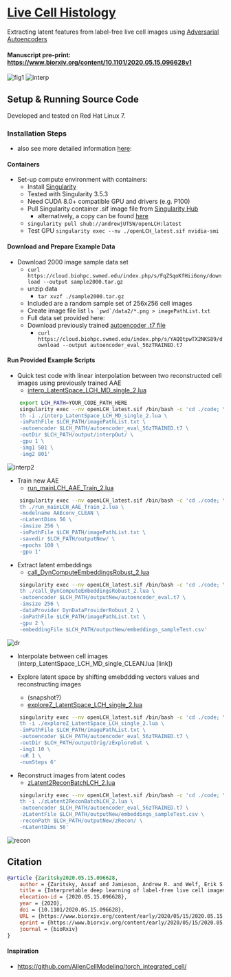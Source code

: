 # [Live Cell Histology](https://www.biorxiv.org/content/10.1101/2020.05.15.096628v1)

Extracting latent features from label-free live cell images using [Adversarial Autoencoders](https://arxiv.org/abs/1511.05644)

#### Manuscript pre-print: https://www.biorxiv.org/content/10.1101/2020.05.15.096628v1 

![fig1](/img/LCH_smaller3_fig.png)
![interp](/img/VideoS3_PairInterpolationExample_1244485_465651.gif)

## Setup & Running Source Code 

Developed and tested on Red Hat Linux 7.

### Installation Steps
- also see more detailed information [here](instructionsToinstallOpenLCH.sh): 
#### Containers

- Set-up compute environment with containers:
    - Install [Singularity](https://sylabs.io/docs/)
	- Tested with Singularity 3.5.3 
	- Need CUDA 8.0+ compatible GPU and drivers (e.g. P100)
	- Pull Singularity container .sif image file from [Singularity Hub](https://singularity-hub.org/)
		- alternatively, a copy can be found [here](https://cloud.biohpc.swmed.edu/index.php/s/a88iQABCbg7SWwi/download) 
	- `singularity pull shub://andrewjUTSW/openLCH:latest`
	- Test GPU `singularity exec --nv ./openLCH_latest.sif nvidia-smi`

#### Download and Prepare Example Data

- Download 2000 image sample data set
	- `curl https://cloud.biohpc.swmed.edu/index.php/s/FqZSqoKfHii6ony/download --output sample2000.tar.gz` 
	- unzip data
		- `tar xvzf ./sample2000.tar.gz`
	- Included are a random sample set of 256x256 cell images 
	- Create image file list ```ls `pwd`/data2/*.png > imagePathList.txt```
	- Full data set provided here: <TBD>
	- Download previously trained [autoencoder .t7 file](https://cloud.biohpc.swmed.edu/index.php/s/YAQQtpwTX2NKS89/download)
		- `curl https://cloud.biohpc.swmed.edu/index.php/s/YAQQtpwTX2NKS89/download --output autoencoder_eval_56zTRAINED.t7`
	 
#### Run Provided Example Scripts 

- Quick test code with linear interpolation between two reconstructed cell images using previously trained AAE
	- [interp_LatentSpace_LCH_MD_single_2.lua](code/interp_LatentSpace_LCH_MD_single_2.lua)
```bash
	export LCH_PATH=YOUR_CODE_PATH_HERE
	singularity exec --nv openLCH_latest.sif /bin/bash -c 'cd ./code; \
	th -i ./interp_LatentSpace_LCH_MD_single_2.lua \
	-imPathFile $LCH_PATH/imagePathList.txt \
	-autoencoder $LCH_PATH/autoencoder_eval_56zTRAINED.t7 \
	-outDir $LCH_PATH/output/interpOut/ \
	-gpu 1 \
	-img1 501 \
	-img2 801'
```
![interp2](img/InterpExample.png)

- Train new AAE
	- [run_mainLCH_AAE_Train_2.lua](code/run_mainLCH_AAE_Train_2.lua)
```bash
	singularity exec --nv openLCH_latest.sif /bin/bash -c 'cd ./code; \
	th ./run_mainLCH_AAE_Train_2.lua \
	-modelname AAEconv_CLEAN \
	-nLatentDims 56 \
	-imsize 256 \
	-imPathFile $LCH_PATH/imagePathList.txt \
	-savedir $LCH_PATH/outputNew/ \
	-epochs 100 \
	-gpu 1' 
```

- Extract latent embeddings
	- [call_DynComputeEmbeddingsRobust_2.lua](code/call_DynComputeEmbeddingsRobust_2.lua)
```bash 
	singularity exec --nv openLCH_latest.sif /bin/bash -c 'cd ./code; \
	th ./call_DynComputeEmbeddingsRobust_2.lua \
	-autoencoder $LCH_PATH/outputNew/autoencoder_eval.t7 \
	-imsize 256 \
	-dataProvider DynDataProviderRobust_2 \
	-imPathFile $LCH_PATH/imagePathList.txt \
	-gpu 2 \
	-embeddingFile $LCH_PATH/outputNew/embeddings_sampleTest.csv'
```
![dr](img/extractLatent.png)

- Interpolate between  cell images (interp_LatentSpace_LCH_MD_single_CLEAN.lua [link])

- Explore latent space by shifting emebddding vectors values and reconstructing images
	- (snapshot?)
	- [exploreZ_LatentSpace_LCH_single_2.lua](code/exploreZ_LatentSpace_LCH_single_2.lua)
```bash
	singularity exec --nv openLCH_latest.sif /bin/bash -c 'cd ./code; \
	th -i ./exploreZ_LatentSpace_LCH_single_2.lua \
	-imPathFile $LCH_PATH/imagePathList.txt \
	-autoencoder $LCH_PATH/autoencoder_eval_56zTRAINED.t7 \
	-outDir $LCH_PATH/outputOrig/zExploreOut \
	-img1 10 \
	-uR 1 \
	-numSteps 6'
```

- Reconstruct images from latent codes
	- [zLatent2ReconBatchLCH_2.lua](code/zLatent2ReconBatchLCH_2.lua)
```bash
	singularity exec --nv openLCH_latest.sif /bin/bash -c 'cd ./code; \
	th -i ./zLatent2ReconBatchLCH_2.lua \
	-autoencoder $LCH_PATH/autoencoder_eval_56zTRAINED.t7 \
	-zLatentFile $LCH_PATH/outputNew/embeddings_sampleTest.csv \
	-reconPath $LCH_PATH/outputNew/zRecon/ \
	-nLatentDims 56'
```
![recon](img/reconLatent.png)

## Citation
```bibtex
@article {Zaritsky2020.05.15.096628,
	author = {Zaritsky, Assaf and Jamieson, Andrew R. and Welf, Erik S. and Nevarez, Andres and Cillay, Justin and Eskiocak, Ugur and Cantarel, Brandi L. and Danuser, Gaudenz},
	title = {Interpretable deep learning of label-free live cell images uncovers functional hallmarks of highly-metastatic melanoma},
	elocation-id = {2020.05.15.096628},
	year = {2020},
	doi = {10.1101/2020.05.15.096628},
	URL = {https://www.biorxiv.org/content/early/2020/05/15/2020.05.15.096628},
	eprint = {https://www.biorxiv.org/content/early/2020/05/15/2020.05.15.096628.full.pdf},
	journal = {bioRxiv}
}
```

#### Inspiration
- https://github.com/AllenCellModeling/torch_integrated_cell/

